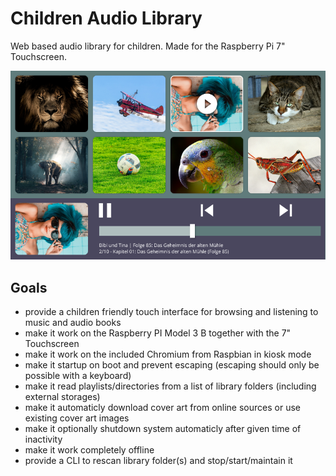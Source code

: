# Children Audio Library

Web based audio library for children. Made for the Raspberry Pi 7" Touchscreen.

![Playing](./design/export/Playing.png)

## Goals

- provide a children friendly touch interface for browsing and listening to music and audio books
- make it work on the Raspberry PI Model 3 B together with the 7" Touchscreen
- make it work on the included Chromium from Raspbian in kiosk mode
- make it startup on boot and prevent escaping (escaping should only be possible with a keyboard)
- make it read playlists/directories from a list of library folders (including external storages)
- make it automaticly download cover art from online sources or use existing cover art images
- make it optionally shutdown system automaticly after given time of inactivity
- make it work completely offline
- provide a CLI to rescan library folder(s) and stop/start/maintain it
